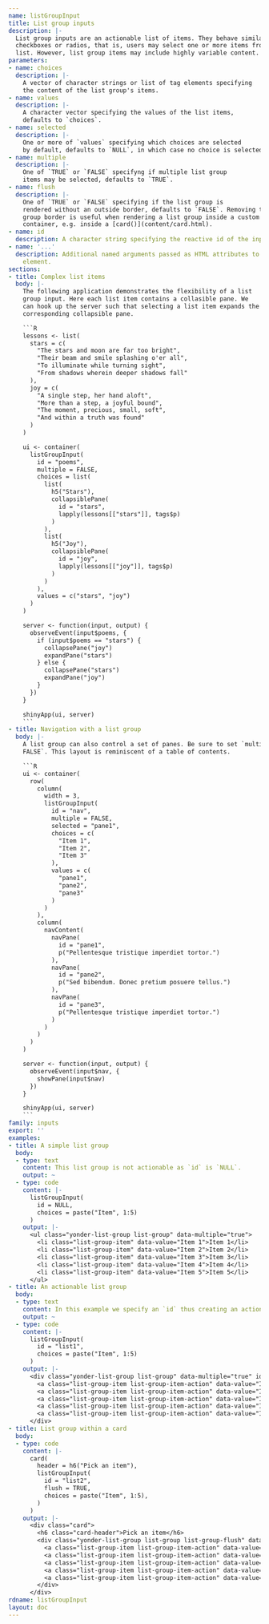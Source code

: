 ```yaml
---
name: listGroupInput
title: List group inputs
description: |-
  List group inputs are an actionable list of items. They behave similarly to
  checkboxes or radios, that is, users may select one or more items from the
  list. However, list group items may include highly variable content.
parameters:
- name: choices
  description: |-
    A vector of character strings or list of tag elements specifying
    the content of the list group's items.
- name: values
  description: |-
    A character vector specifying the values of the list items,
    defaults to `choices`.
- name: selected
  description: |-
    One or more of `values` specifying which choices are selected
    by default, defaults to `NULL`, in which case no choice is selected.
- name: multiple
  description: |-
    One of `TRUE` or `FALSE` specifyng if multiple list group
    items may be selected, defaults to `TRUE`.
- name: flush
  description: |-
    One of `TRUE` or `FALSE` specifying if the list group is
    rendered without an outside border, defaults to `FALSE`. Removing the list
    group border is useful when rendering a list group inside a custom parent
    container, e.g. inside a [card()](content/card.html).
- name: id
  description: A character string specifying the reactive id of the input.
- name: '...'
  description: Additional named arguments passed as HTML attributes to the parent
    element.
sections:
- title: Complex list items
  body: |-
    The following application demonstrates the flexibility of a list
    group input. Here each list item contains a collasible pane. We
    can hook up the server such that selecting a list item expands the
    corresponding collapsible pane.

    ```R
    lessons <- list(
      stars = c(
        "The stars and moon are far too bright",
        "Their beam and smile splashing o'er all",
        "To illuminate while turning sight",
        "From shadows wherein deeper shadows fall"
      ),
      joy = c(
        "A single step, her hand aloft",
        "More than a step, a joyful bound",
        "The moment, precious, small, soft",
        "And within a truth was found"
      )
    )

    ui <- container(
      listGroupInput(
        id = "poems",
        multiple = FALSE,
        choices = list(
          list(
            h5("Stars"),
            collapsiblePane(
              id = "stars",
              lapply(lessons[["stars"]], tags$p)
            )
          ),
          list(
            h5("Joy"),
            collapsiblePane(
              id = "joy",
              lapply(lessons[["joy"]], tags$p)
            )
          )
        ),
        values = c("stars", "joy")
      )
    )

    server <- function(input, output) {
      observeEvent(input$poems, {
        if (input$poems == "stars") {
          collapsePane("joy")
          expandPane("stars")
        } else {
          collapsePane("stars")
          expandPane("joy")
        }
      })
    }

    shinyApp(ui, server)
    ```
- title: Navigation with a list group
  body: |-
    A list group can also control a set of panes. Be sure to set `multiple =
    FALSE`. This layout is reminiscent of a table of contents.

    ```R
    ui <- container(
      row(
        column(
          width = 3,
          listGroupInput(
            id = "nav",
            multiple = FALSE,
            selected = "pane1",
            choices = c(
              "Item 1",
              "Item 2",
              "Item 3"
            ),
            values = c(
              "pane1",
              "pane2",
              "pane3"
            )
          )
        ),
        column(
          navContent(
            navPane(
              id = "pane1",
              p("Pellentesque tristique imperdiet tortor.")
            ),
            navPane(
              id = "pane2",
              p("Sed bibendum. Donec pretium posuere tellus.")
            ),
            navPane(
              id = "pane3",
              p("Pellentesque tristique imperdiet tortor.")
            )
          )
        )
      )
    )

    server <- function(input, output) {
      observeEvent(input$nav, {
        showPane(input$nav)
      })
    }

    shinyApp(ui, server)
    ```
family: inputs
export: ''
examples:
- title: A simple list group
  body:
  - type: text
    content: This list group is not actionable as `id` is `NULL`.
    output: ~
  - type: code
    content: |-
      listGroupInput(
        id = NULL,
        choices = paste("Item", 1:5)
      )
    output: |-
      <ul class="yonder-list-group list-group" data-multiple="true">
        <li class="list-group-item" data-value="Item 1">Item 1</li>
        <li class="list-group-item" data-value="Item 2">Item 2</li>
        <li class="list-group-item" data-value="Item 3">Item 3</li>
        <li class="list-group-item" data-value="Item 4">Item 4</li>
        <li class="list-group-item" data-value="Item 5">Item 5</li>
      </ul>
- title: An actionable list group
  body:
  - type: text
    content: In this example we specify an `id` thus creating an actionable list group.
    output: ~
  - type: code
    content: |-
      listGroupInput(
        id = "list1",
        choices = paste("Item", 1:5)
      )
    output: |-
      <div class="yonder-list-group list-group" data-multiple="true" id="list1">
        <a class="list-group-item list-group-item-action" data-value="Item 1">Item 1</a>
        <a class="list-group-item list-group-item-action" data-value="Item 2">Item 2</a>
        <a class="list-group-item list-group-item-action" data-value="Item 3">Item 3</a>
        <a class="list-group-item list-group-item-action" data-value="Item 4">Item 4</a>
        <a class="list-group-item list-group-item-action" data-value="Item 5">Item 5</a>
      </div>
- title: List group within a card
  body:
  - type: code
    content: |-
      card(
        header = h6("Pick an item"),
        listGroupInput(
          id = "list2",
          flush = TRUE,
          choices = paste("Item", 1:5),
        )
      )
    output: |-
      <div class="card">
        <h6 class="card-header">Pick an item</h6>
        <div class="yonder-list-group list-group list-group-flush" data-multiple="true" id="list2">
          <a class="list-group-item list-group-item-action" data-value="Item 1">Item 1</a>
          <a class="list-group-item list-group-item-action" data-value="Item 2">Item 2</a>
          <a class="list-group-item list-group-item-action" data-value="Item 3">Item 3</a>
          <a class="list-group-item list-group-item-action" data-value="Item 4">Item 4</a>
          <a class="list-group-item list-group-item-action" data-value="Item 5">Item 5</a>
        </div>
      </div>
rdname: listGroupInput
layout: doc
---
```

